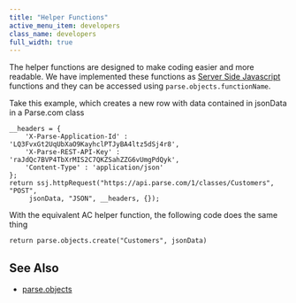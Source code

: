 ```yaml
---
title: "Helper Functions"
active_menu_item: developers
class_name: developers
full_width: true
---
```


The helper functions are designed to make coding easier and more readable. We have implemented these functions as [Server Side Javascript](/developers/documentation/scripting-apis/server-side-scripting-overview/) functions and they can be accessed using `parse.objects.functionName`.

Take this example, which creates a new row with data contained in jsonData in a Parse.com class

    __headers = {
        'X-Parse-Application-Id' : 'LQ3FvxGt2UqUbXaO9KayhclPTJyBA4ltz5dSj4r8',
        'X-Parse-REST-API-Key' : 'raJdQc7BVP4TbXrMIS2C7QKZSahZZG6vUmgPdQyk',
        'Content-Type' : 'application/json'
    }; 
    return ssj.httpRequest("https://api.parse.com/1/classes/Customers", "POST", 
         jsonData, "JSON", __headers, {});


With the equivalent AC helper function, the following code does the same thing

	return parse.objects.create("Customers", jsonData)
    
## See Also
 - [parse.objects](/developers/documentation/scripting-apis/server-side-api/parse-object)



